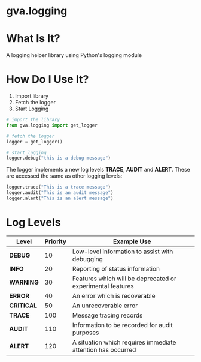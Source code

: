 # gva.logging

# What Is It?

A logging helper library using Python's logging module

# How Do I Use It?

1) Import library  
2) Fetch the logger  
3) Start Logging

~~~python
# import the library
from gva.logging import get_logger

# fetch the logger
logger = get_logger()

# start logging
logger.debug("this is a debug message")
~~~

The logger implements a new log levels **TRACE**, **AUDIT** and **ALERT**. 
These are accessed the same as other logging levels:

~~~python
logger.trace("This is a trace message")
logger.audit("This is an audit message")
logger.alert("This is an alert message")
~~~

# Log Levels

 Level        | Priority | Example Use
--------------|----------|-------------------------------
 **DEBUG**    | 10       | Low-level information to assist with debugging
 **INFO**     | 20       | Reporting of status information
 **WARNING**  | 30       | Features which will be deprecated or experimental features
 **ERROR**    | 40       | An error which is recoverable
 **CRITICAL** | 50       | An unrecoverable error
 **TRACE**    | 100      | Message tracing records
 **AUDIT**    | 110      | Information to be recorded for audit purposes
 **ALERT**    | 120      | A situation which requires immediate attention has occurred